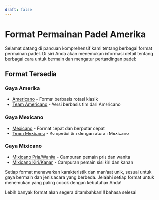 ```yaml
---
draft: false
---
```


# Format Permainan Padel Amerika

Selamat datang di panduan komprehensif kami tentang berbagai format permainan padel. Di sini Anda akan menemukan informasi detail tentang berbagai cara untuk bermain dan mengatur pertandingan padel:

## Format Tersedia

### Gaya Amerika
- [Americano](/id/americano) - Format berbasis rotasi klasik
- [Team Americano](/id/team-americano) - Versi berbasis tim dari Americano

### Gaya Mexicano
- [Mexicano](/id/mexicano) - Format cepat dan berputar cepat
- [Team Mexicano](/id/team-mexicano) - Kompetisi tim dengan aturan Mexicano

### Gaya Mixicano
- [Mixicano Pria/Wanita](/id/mixicano) - Campuran pemain pria dan wanita
- [Mixicano Kiri/Kanan](/id/mixicano) - Campuran pemain sisi kiri dan kanan

Setiap format menawarkan karakteristik dan manfaat unik, sesuai untuk gaya bermain dan jenis acara yang berbeda. Jelajahi setiap format untuk menemukan yang paling cocok dengan kebutuhan Anda!

Lebih banyak format akan segera ditambahkan!!! bahasa selesai